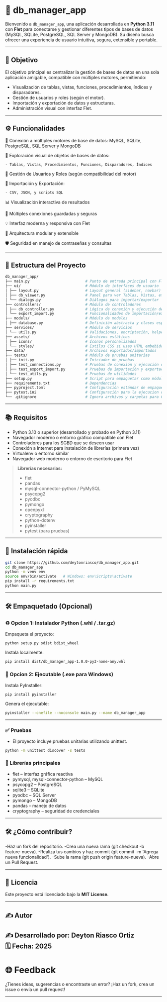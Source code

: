# 🔌 db_manager_app

Bienvenido a `db_manager_app`, una aplicación desarrollada en **Python 3.11** con **Flet** para conectarse y gestionar diferentes tipos de bases de datos (MySQL, SQLite, PostgreSQL, SQL Server y MongoDB). Su diseño busca ofrecer una experiencia de usuario intuitiva, segura, extensible y portable.

---

## 🎯 Objetivo

El objetivo principal es centralizar la gestión de bases de datos en una sola aplicación amigable, compatible con múltiples motores, permitiendo:

- Visualización de tablas, vistas, funciones, procedimientos, índices y disparadores.
- Gestión de usuarios y roles (según el motor).
- Importación y exportación de datos y estructuras.
- Administración visual con interfaz Flet.

---

## ⚙️ Funcionalidades

  🔌 Conexión a múltiples motores de base de datos: MySQL, SQLite, PostgreSQL, SQL Server y MongoDB

  📂 Exploración visual de objetos de bases de datos:

    - Tablas, Vistas, Procedimientos, Funciones, Disparadores, Índices

  👥 Gestión de Usuarios y Roles (según compatibilidad del motor)

  🔄 Importación y Exportación:

    - CSV, JSON, y scripts SQL

  📊 Visualización interactiva de resultados

  💾 Múltiples conexiones guardadas y seguras

  💡 Interfaz moderna y responsiva con Flet

  🧩 Arquitectura modular y extensible

  🛡 Seguridad en manejo de contraseñas y consultas

---

## 📂 Estructura del Proyecto

```bash
db_manager_app/
├── main.py                         # Punto de entrada principal con Flet
├── ui/                             # Módulo de interfaces de usuario 
│ ├── layout.py                     # Layout general (sidebar, navbar)
│ ├── db_viewer.py                  # Panel para ver Tablas, Vistas, etc.
│ └── dialogs.py                    # Diálogos para importar/exportar
├── controllers/                    # Módulo de controladores
│ ├── db_controller.py              # Lógica de conexión y ejecución de queries
│ └── export_import.py              # Funcionalidades de importación/exportación
├── models/                         # Módulo de modelos
│ ├── database.py                   # Definición abstracta y clases específicas para MySQL, SQLite, etc.
├── services/                       # Módulo de servicios
│ └── utils.py                      # Validaciones, encriptación, helpers
├── assets/                         # Archivos estáticos
│ ├── icons/                        # Íconos personalizados
│ └── styles/                       # Estilos CSS si usas HTML embebido
├── data/                           # Archivos exportados/importados
├── tests/                          # Módulo de pruebas unitarias
│ ├── init.py                       # Iniciador de pruebas
│ ├── test_connections.py           # Pruebas de conexión y ejecución de queries
│ ├── test_export_import.py         # Pruebas de importación y exportación
│ └── test_utils.py                 # Pruebas de utilidades
├── setup.py                        # Script para empaquetar como módulo instalable
├── requirements.txt                # Dependencias
├── pyproject.toml                  # Configuración estándar de empaquetado (PEP 621)
├── pytest.ini                      # Configuración para la ejecucion de los test
└── .gitignore                      # Ignora archivos y carpetas para Git

```

---

## 📚 Requisitos

- Python 3.10 o superior (desarrollado y probado en Python 3.11)
- Navegador moderno o entorno gráfico compatible con Flet
- Controladores para los SGBD que se deseen usar
- Conexión a Internet para instalación de librerías (primera vez)
- Virtualenv o entorno similar
- Navegador web moderno o entorno de escritorio para Flet

> **Librerías necesarias:**
> - flet
> - pandas
> - mysql-connector-python / PyMySQL
> - psycopg2
> - pyodbc
> - pymongo
> - openpyxl
> - cryptography
> - python-dotenv
> - pyinstaller
> - pytest (para pruebas)

---

## 🚀 Instalación rápida

```bash
git clone https://github.com/deytonriasco/db_manager_app.git
cd db_manager_app
python -m venv env
source env/bin/activate   # Windows: env\Scripts\activate
pip install -r requirements.txt
python main.py
```

---

## 🛠️ Empaquetado (Opcional)

### ♻️ Opcion 1: Instalador Python (.whl / .tar.gz)

Empaqueta el proyecto:
```bash
python setup.py sdist bdist_wheel
```

Instala localmente:
```bash
pip install dist/db_manager_app-1.0.0-py3-none-any.whl
```

### 🔗 Opcion 2: Ejecutable (.exe para Windows)

Instala PyInstaller:
```bash
pip install pyinstaller
```

Genera el ejecutable:
```bash
pyinstaller --onefile --noconsole main.py --name db_manager_app
```

---

### ✅ Pruebas

- El proyecto incluye pruebas unitarias utilizando unittest.
```bash
python -m unittest discover -s tests
```

### 🔌 Librerías principales
- flet – interfaz gráfica reactiva
- pymysql, mysql-connector-python – MySQL
- psycopg2 – PostgreSQL
- sqlite3 – SQLite
- pyodbc – SQL Server
- pymongo – MongoDB
- pandas – manejo de datos
- cryptography – seguridad de credenciales

---

## 🛠️ ¿Cómo contribuir?
-Haz un fork del repositorio.
-Crea una nueva rama (git checkout -b feature-nueva).
-Realiza tus cambios y haz commit (git commit -m 'Agrega nueva funcionalidad').
-Sube la rama (git push origin feature-nueva).
-Abre un Pull Request.

---

## 📜 Licencia

Este proyecto está licenciado bajo la **MIT License**.

---

## ✍️ Autor

✍️ **Desarrollado por:** **Deyton Riasco Ortiz**  
🗓️ **Fecha:** 2025 
---

# 🌐 Feedback
¿Tienes ideas, sugerencias o encontraste un error?
¡Haz un fork, crea un issue o envía un pull request!

---
